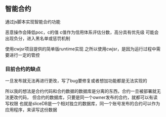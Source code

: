 ## 智能合约

通过js脚本实现智能合约功能

恶意操作会降低poc，c的值
c值作为信用体系评估分数，高分具有优先级
可能会出现负分，进入黑名单或惩罚机制

使用cwjsr项目提供的简单版runtime实现
之所以使用cwjsr，是因为运行过程中需要进行一定的管控


### 目前合约的缺点

一旦发布就无法再进行更改，写了bug要修复或者想加功能都是无法实现的

所以我的想法是合约代码和合约数据的数据库是分离的东西，合约一旦被部署就无法更改代码，
但合约的数据库，只要是同一个owner发布的合约，就都可以有读写权限
也就是sliceDB是一个相对独立的数据库，同一个账号发布的合约可以作为应用程序，来读写这份数据